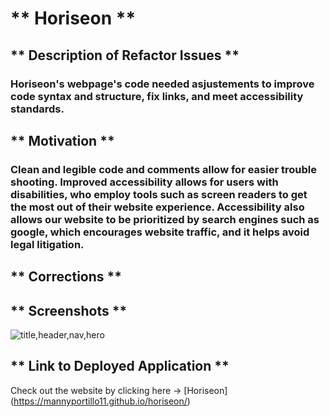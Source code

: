 # ** Horiseon **

## ** Description of Refactor Issues **

### Horiseon's webpage's code needed asjustements to improve code syntax and structure, fix links, and meet accessibility standards.

## ** Motivation **

### Clean and legible code and comments allow for easier trouble shooting. Improved accessibility allows for users with disabilities, who employ tools such as screen readers to get the most out of their website experience. Accessibility also allows our website to be prioritized by search engines such as google, which encourages website traffic, and it helps avoid legal litigation.

## ** Corrections **

## ** Screenshots **

![title,header,nav,hero](https://user-images.githubusercontent.com/83254086/118414721-82f45400-b663-11eb-9885-95853021ed22.JPG)

## ** Link to Deployed Application **

Check out the website by clicking here -> [Horiseon] (https://mannyportillo11.github.io/horiseon/)
